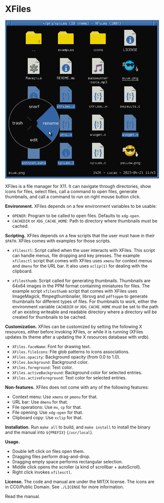 # XFiles

<p align="center">
  <img src="./demo.png", title="demo"/>
</p>

XFiles is a file manager for X11.  It can navigate through directories,
show icons for files, select files, call a command to open files,
generate thumbnails, and call a command to run on right mouse button
click.

**Environment.**
XFiles depends on a few environment variables to be usable:

* `OPENER`: Program to be called to open files.  Defaults to `xdg-open`.
* `CACHEDIR` or `XDG_CACHE_HOME`: Path to directory where thumbnails must be cached.

**Scripting.**
XFiles depends on a few scripts that the user must have in their
`$PATH`.  XFiles comes with examples for those scripts.

* `xfilesctl`:
  Script called when the user interacts with XFiles.  This script can
  handle menus, file dropping and key presses.  The example `xfilesctl`
  script that comes with XFiles uses `xmenu` for context menus and
  `dmenu` for the URL bar.  It also uses `xclip(1)` for dealing with the
  clipboard.

* `xfilesthumb`:
  Script called for generating thumbnails.  Thumbnails are 64x64 images
  in the PPM format containing miniatures for files.  The example script
  `xfilesthumb` script that comes with XFiles uses ImageMagick,
  ffmpegthumbnailer, librsvg and `pdftoppm` to generate thumbnails for
  different types of files.  For thumbnails to work, either the
  environment variable `CACHEDIR` or `XDG_CACHE_HOME` must be set to the
  path of an existing writeable and readable directory where a directory
  will be created for thumbnails to be cached.

**Customization.**
XFiles can be customized by setting the following X resources, either
before invoking XFiles, or while it is running (XFiles updates its theme
after a updating the X resources database with xrdb).

* `XFiles.faceName`:         Font for drawing text.
* `XFiles.fileIcons`:        File glob patterns to icons associations.
* `XFiles.opacity`:          Background opacity (from 0.0 to 1.0).
* `XFiles.background`:       Background color.
* `XFiles.foreground`:       Text color.
* `XFiles.activeBackground`: Background color for selected entries.
* `XFiles.activeForeground`: Text color for selected entries.

**Non-features.**
XFiles does not come with any of the following features:

* Context menu:     Use `xmenu` or `pmenu` for that.
* URL bar:          Use `dmenu` for that.
* File operations:  Use `mv`, `cp` for that.
* File opening:     Use `xdg-open` for that.
* Clipboard copy:   Use `xclip` for that.

**Installation.**
Run `make all` to build, and `make install` to install the binary and
the manual into `${PREFIX}` (`/usr/local`).

**Usage.**

* Double left click on files open them.
* Dragging files perform drag-and-drop.
* Dragging empty space performs rectangular selection.
* Middle click opens the scroller (a kind of scrollbar + autoScroll).
* Right click invokes `xfilesctl`.

**License.**
The code and manual are under the MIT/X license.
The icons are in CC0/Public Domain.
See `./LICENSE` for more information.

Read the manual.
